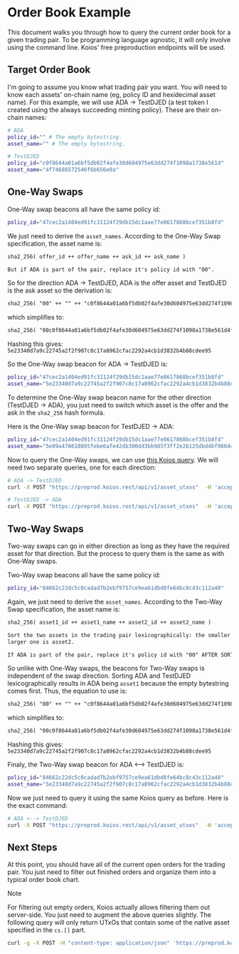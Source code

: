 # Order Book Example

This document walks you through how to query the current order book for a given trading pair. To be
programming language agnostic, it will only involve using the command line. Koios' free
preproduction endpoints will be used.

## Target Order Book

I'm going to assume you know what trading pair you want. You will need to know each assets' on-chain
name (eg, policy ID and hexidecimal asset name). For this example, we will use ADA -> TestDJED (a
test token I created using the always succeeding minting policy). These are their on-chain names:

```bash
# ADA
policy_id="" # The empty bytestring.
asset_name="" # The empty bytestring.

# TestDJED
policy_id="c0f8644a01a6bf5db02f4afe30d604975e63dd274f1098a1738e561d"
asset_name="4f74686572546f6b656e0a"
```

## One-Way Swaps

One-Way swap beacons all have the same policy id:
```bash
policy_id="47cec2a1404ed91fc31124f29db15dc1aae77e0617868bcef351b8fd"
```

We just need to derive the `asset_names`. According to the One-Way Swap specification, the asset
name is: 

```txt
sha2_256( offer_id ++ offer_name ++ ask_id ++ ask_name )

But if ADA is part of the pair, replace it's policy id with "00".
```

So for the direction ADA -> TestDJED, ADA is the offer asset and TestDJED is the ask asset so the
derivation is:

```txt
sha2_256( "00" ++ "" ++ "c0f8644a01a6bf5db02f4afe30d604975e63dd274f1098a1738e561d" ++ "4f74686572546f6b656e0a" )
```

which simplifies to:

```txt
sha2_256( "00c0f8644a01a6bf5db02f4afe30d604975e63dd274f1098a1738e561d4f74686572546f6b656e0a" )
```

Hashing this gives: `5e23340d7a9c22745a2f2f907c8c17a8962cfac2292a4cb1d3832b4b88cdee95`

So the One-Way swap beacon for ADA -> TestDJED is:

```bash
policy_id="47cec2a1404ed91fc31124f29db15dc1aae77e0617868bcef351b8fd"
asset_name="5e23340d7a9c22745a2f2f907c8c17a8962cfac2292a4cb1d3832b4b88cdee95"
```

To determine the One-Way swap beacon name for the other direction (TestDJED -> ADA), you just need
to switch which asset is the offer and the ask in the `sha2_256` hash formula.

Here is the One-Way swap beacon for TestDJED -> ADA:

```bash
policy_id="47cec2a1404ed91fc31124f29db15dc1aae77e0617868bcef351b8fd"
asset_name="5e09a478610895febe6afe42db300dd3bb985f3ff2e26125dbd4bf966d473350"
```

Now to query the One-Way swaps, we can use [this Koios
query](https://preprod.koios.rest/#post-/asset_utxos). We will need two separate queries, one for
each direction:

```bash
# ADA -> TestDJED
curl -X POST "https://preprod.koios.rest/api/v1/asset_utxos"  -H 'accept: application/json' -H 'content-type: application/json'  -d '{"_asset_list":[["47cec2a1404ed91fc31124f29db15dc1aae77e0617868bcef351b8fd","5e23340d7a9c22745a2f2f907c8c17a8962cfac2292a4cb1d3832b4b88cdee95"]],"_extended":true}'

# TestDJED -> ADA
curl -X POST "https://preprod.koios.rest/api/v1/asset_utxos"  -H 'accept: application/json' -H 'content-type: application/json'  -d '{"_asset_list":[["47cec2a1404ed91fc31124f29db15dc1aae77e0617868bcef351b8fd","5e09a478610895febe6afe42db300dd3bb985f3ff2e26125dbd4bf966d473350"]],"_extended":true}'
```

## Two-Way Swaps

Two-way swaps can go in either direction as long as they have the required asset for that direction.
But the process to query them is the same as with One-Way swaps.

Two-Way swap beacons all have the same policy id:
```bash
policy_id="84662c22dc5c0cadad7b2ebf9757ce9ea61dbd8fe64bc8c43c112a40"
```

Again, we just need to derive the `asset_names`. According to the Two-Way Swap specification, the asset
name is: 

```txt
sha2_256( asset1_id ++ asset1_name ++ asset2_id ++ asset2_name )

Sort the two assets in the trading pair lexicographically: the smaller asset is asset1 and the
larger one is asset2.

If ADA is part of the pair, replace it's policy id with "00" AFTER SORTING.
```

So unlike with One-Way swaps, the beacons for Two-Way swaps is independent of the swap direction.
Sorting ADA and TestDJED lexicographically results in ADA being `asset1` because the empty
bytestring comes first. Thus, the equation to use is:

```txt
sha2_256( "00" ++ "" ++ "c0f8644a01a6bf5db02f4afe30d604975e63dd274f1098a1738e561d" ++ "4f74686572546f6b656e0a" )
```

which simplifies to:

```txt
sha2_256( "00c0f8644a01a6bf5db02f4afe30d604975e63dd274f1098a1738e561d4f74686572546f6b656e0a" )
```

Hashing this gives: `5e23340d7a9c22745a2f2f907c8c17a8962cfac2292a4cb1d3832b4b88cdee95`

Finaly, the Two-Way swap beacon for ADA <--> TestDJED is:

```bash
policy_id="84662c22dc5c0cadad7b2ebf9757ce9ea61dbd8fe64bc8c43c112a40"
asset_name="5e23340d7a9c22745a2f2f907c8c17a8962cfac2292a4cb1d3832b4b88cdee95"
```

Now we just need to query it using the same Koios query as before. Here is the exact command:

```bash
# ADA <--> TestDJED
curl -X POST "https://preprod.koios.rest/api/v1/asset_utxos"  -H 'accept: application/json' -H 'content-type: application/json'  -d '{"_asset_list":[["84662c22dc5c0cadad7b2ebf9757ce9ea61dbd8fe64bc8c43c112a40","5e23340d7a9c22745a2f2f907c8c17a8962cfac2292a4cb1d3832b4b88cdee95"]],"_extended":true}'
```

## Next Steps

At this point, you should have all of the current open orders for the trading pair. You just need to
filter out finished orders and organize them into a typical order book chart.

> [!NOTE]
> For filtering out empty orders, Koios actually allows filtering them out server-side. You just
> need to augment the above queries slightly. The following query will only return UTxOs that
> contain some of the native asset specified in the `cs.[]` part.
> ```bash
> curl -g -X POST -H "content-type: application/json" 'https://preprod.koios.rest/api/v1/asset_utxos?select=is_spent,asset_list&is_spent=eq.false&asset_list=cs.[{"policy_id":"c0f8644a01a6bf5db02f4afe30d604975e63dd274f1098a1738e561d","asset_name":"4f74686572546f6b656e0a"}]' -d '{"_asset_list":[ ["84662c22dc5c0cadad7b2ebf9757ce9ea61dbd8fe64bc8c43c112a40","5e23340d7a9c22745a2f2f907c8c17a8962cfac2292a4cb1d3832b4b88cdee95"] ], "_extended": true }'
> ```
